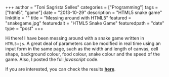 +++
author = "Toni Sagrista Selles"
categories = ["Programming"]
tags = ["html5", "game"]
date = "2013-10-29"
description = "HTML5 snake game"
linktitle = ""
title = "Messing around with HTML5"
featured = "snakegame.jpg"
featuredalt = "HTML5 Snake Game"
featuredpath = "date"
type = "post"
+++

Hi there! I have been messing around with a snake game written in `HTML5`+`js`. A great deal of parameters can be modified in real time using an input form in the same page, such as the width and length of canvas, cell shape, background colour, food colour, snake colour and the speed of the game. Also, I posted the full *javascript* code.

If you are interested, you can check the results [**here**](/projects/snake).
